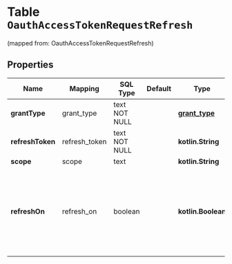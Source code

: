
# Table `OauthAccessTokenRequestRefresh`
(mapped from: OauthAccessTokenRequestRefresh)

## Properties
Name | Mapping | SQL Type | Default | Type | Description | Notes
---- | ------- | -------- | ------- | ---- | ----------- | -----
**grantType** | grant_type | text NOT NULL |  | [**grant_type**](#GrantType) |  | 
**refreshToken** | refresh_token | text NOT NULL |  | **kotlin.String** |  | 
**scope** | scope | text |  | **kotlin.String** |  |  [optional]
**refreshOn** | refresh_on | boolean |  | **kotlin.Boolean** | Setting this field to &lt;code&gt;true&lt;/code&gt; will add a new refresh token to your 200 response, as well as the refresh_token_expires_in and refresh_token_expires_at fields. To see the structure of this payload, set the 200 response_type to \&quot;everlasting_refresh\&quot;. |  [optional]






